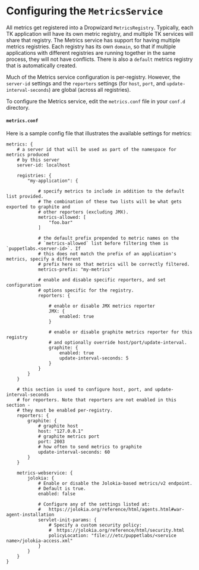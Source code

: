 # Configuring the `MetricsService`

All metrics get registered into a Dropwizard `MetricsRegistry`. Typically, each
TK application will have its own metric registry, and multiple TK services
will share that registry. The Metrics service has support for having multiple
metrics registries. Each registry has its own `domain`, so that if multiple
applications with different registries are running together in the same
process, they will not have conflicts. There is also a `default` metrics
registry that is automatically created.

Much of the Metrics service configuration is per-registry. However, the
`server-id` settings and the `reporters` settings (for `host`, `port`, and
`update-interval-seconds`) are global (across all registries).

To configure the Metrics service, edit the `metrics.conf` file in your
`conf.d` directory.

#### `metrics.conf`

Here is a sample config file that illustrates the available settings for metrics:

```
metrics: {
    # a server id that will be used as part of the namespace for metrics produced
    # by this server
    server-id: localhost

    registries: {
        "my-application": {

            # specify metrics to include in addition to the default list provided.
            # The combination of these two lists will be what gets exported to graphite and
            # other reporters (excluding JMX).
            metrics-allowed: [
                "foo.bar"
            ]

            # the default prefix prepended to metric names on the
            # `metrics-allowed` list before filtering them is `puppetlabs.<server-id>`. If
            # this does not match the prefix of an application's metrics, specify a different
            # prefix here so that metrics will be correctly filtered.
            metrics-prefix: "my-metrics"

            # enable and disable specific reporters, and set configuration
            # options specific for the registry.
            reporters: {

                # enable or disable JMX metrics reporter
                JMX: {
                    enabled: true
                }

                # enable or disable graphite metrics reporter for this registry
                # and optionally override host/port/update-interval.
                graphite: {
                    enabled: true
                    update-interval-seconds: 5
                }
            }
        }
    }

    # this section is used to configure host, port, and update-interval-seconds
    # for reporters. Note that reporters are not enabled in this section -
    # they must be enabled per-registry.
    reporters: {
        graphite: {
            # graphite host
            host: "127.0.0.1"
            # graphite metrics port
            port: 2003
            # how often to send metrics to graphite
            update-interval-seconds: 60
        }
    }
    
    metrics-webservice: {
        jolokia: {
            # Enable or disable the Jolokia-based metrics/v2 endpoint.
            # Default is true.
            enabled: false

            # Configure any of the settings listed at:
            #   https://jolokia.org/reference/html/agents.html#war-agent-installation
            servlet-init-params: {
                # Specify a custom security policy:
                #  https://jolokia.org/reference/html/security.html
                policyLocation: "file:///etc/puppetlabs/<service name>/jolokia-access.xml"
            }
        }
    }
}
```
